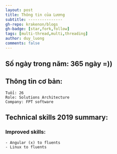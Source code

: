 ```yaml
---
layout: post
title: Thông tin của Lương
subtitle: ---------------
gh-repo: krakenon/blogs
gh-badge: [star,fork,follow]
tags: [multi-thread,multi,threading]
author: duy_luong
comments: false
---
```

## Số ngày trong năm: 365 ngày =))
## Thông tin cơ bản:
    Tuổi: 26
    Role: Solutions Architecture
    Company: FPT software
    
## Technical skills 2019 summary:
### Improved skills:
    - Angular (x) to fluents
    - Linux to fluents

